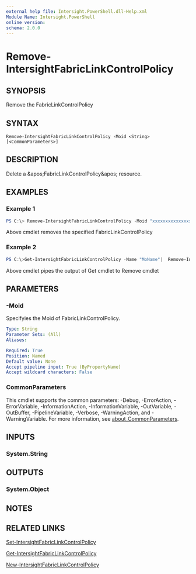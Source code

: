 ```yaml
---
external help file: Intersight.PowerShell.dll-Help.xml
Module Name: Intersight.PowerShell
online version:
schema: 2.0.0
---
```


# Remove-IntersightFabricLinkControlPolicy

## SYNOPSIS
Remove the FabricLinkControlPolicy

## SYNTAX

```
Remove-IntersightFabricLinkControlPolicy -Moid <String> [<CommonParameters>]
```

## DESCRIPTION
Delete a &amp;apos;FabricLinkControlPolicy&amp;apos; resource.

## EXAMPLES

### Example 1
```powershell
PS C:\> Remove-IntersightFabricLinkControlPolicy -Moid "xxxxxxxxxxxxxxxxxxxxxxxxxxx"
```
Above cmdlet removes the specified FabricLinkControlPolicy 

### Example 2
```powershell
PS C:\>Get-IntersightFabricLinkControlPolicy -Name "MoName"|  Remove-IntersightFabricLinkControlPolicy
```
Above cmdlet pipes the output of Get cmdlet to Remove cmdlet

## PARAMETERS

### -Moid
Specifyies the Moid of FabricLinkControlPolicy.

```yaml
Type: String
Parameter Sets: (All)
Aliases:

Required: True
Position: Named
Default value: None
Accept pipeline input: True (ByPropertyName)
Accept wildcard characters: False
```

### CommonParameters
This cmdlet supports the common parameters: -Debug, -ErrorAction, -ErrorVariable, -InformationAction, -InformationVariable, -OutVariable, -OutBuffer, -PipelineVariable, -Verbose, -WarningAction, and -WarningVariable. For more information, see [about_CommonParameters](http://go.microsoft.com/fwlink/?LinkID=113216).

## INPUTS

### System.String

## OUTPUTS

### System.Object
## NOTES

## RELATED LINKS

[Set-IntersightFabricLinkControlPolicy](./Set-IntersightFabricLinkControlPolicy.md)

[Get-IntersightFabricLinkControlPolicy](./Get-IntersightFabricLinkControlPolicy.md)

[New-IntersightFabricLinkControlPolicy](./New-IntersightFabricLinkControlPolicy.md)

